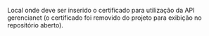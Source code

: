 Local onde deve ser inserido o certificado para utilização da API gerencianet (o certificado foi removido do projeto para exibição no repositório aberto).